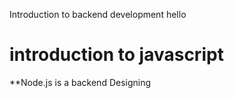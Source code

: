 Introduction to backend development hello
# introduction to javascript
 **Node.js is a backend Designing
